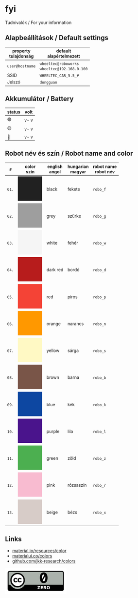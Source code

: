# fyi
Tudnivalók / For your information 

## Alapbeállítások / Default settings

|property <br /> tulajdonság | default <br/> alapértelmezett |
|---|---|
|`user@hostname` | `wheeltec@roboworks` <br />`wheeltec@192.168.0.100` |
|SSID | `WHEELTEC_CAR_5.5_#` |
|Jelszó | `dongguan` |

## Akkumulátor / Battery

|status | volt |
|---|---|
|🟢 | `V`- `V` |
|🟡 | `V`- `V` |
|🔴 | `V`- `V` |


## Robot név és szín / Robot name and color

|`#` | color <br/> szín | english <br/> angol | hungarian <br/> magyar | robot name <br/> robot név |
|---|---|---|---|---|
|`01.` |<img src="etc/md_grey_900.svg"> | black | fekete | `robo_f` |
|`02.` |<img src="etc/md_grey_500.svg"> | grey | szürke | `robo_g` |
|`03.` |<img src="etc/md_grey_100.svg"> | white | fehér | `robo_w` |
|`04.` |<img src="etc/md_red_900.svg"> | dark red | bordó | `robo_d` |
|`05.` |<img src="etc/md_red_500.svg"> | red | piros | `robo_p` |
|`06.` |<img src="etc/md_orange_500.svg"> | orange | narancs | `robo_n` |
|`07.` |<img src="etc/md_yellow_100.svg"> | yellow | sárga | `robo_s` |
|`08.` |<img src="etc/md_brown_500.svg"> | brown | barna | `robo_b` |
|`09.` |<img src="etc/md_blue_900.svg"> | blue | kék | `robo_k` |
|`10.` |<img src="etc/md_purple_900.svg"> | purple | lila | `robo_l` |
|`11.` |<img src="etc/md_green_500.svg"> | green | zöld | `robo_z` |
|`12.` |<img src="etc/md_pink_100.svg"> | pink | rózsaszín | `robo_r` |
|`13.` |<img src="etc/md_brown_100.svg"> | beige | bézs | `robo_x` |


## Links
- [material.io/resources/color](https://material.io/resources/color/#!/?view.left=0&view.right=0&primary.color=F44336)
- [materialui.co/colors](https://materialui.co/colors)
- [github.com/jkk-research/colors](https://github.com/jkk-research/colors/)


<a href="LICENSE"><img src="https://raw.githubusercontent.com/jkk-research/ros1ros2/main/etc/cc0.svg" width=40% /></a>

